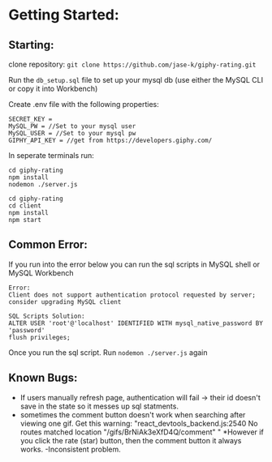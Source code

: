 # Getting Started: 

## Starting: 
clone repository: 
```git clone https://github.com/jase-k/giphy-rating.git```

Run the ```db_setup.sql``` file to set up your mysql db (use either the MySQL CLI or copy it into Workbench)

Create .env file with the following properties: 
```
SECRET_KEY = 
MySQL_PW = //Set to your mysql user
MySQL_USER = //Set to your mysql pw
GIPHY_API_KEY = //get from https://developers.giphy.com/
```

In seperate terminals run: <br> 
```
cd giphy-rating
npm install
nodemon ./server.js
``` 

```
cd giphy-rating
cd client
npm install
npm start
```

## Common Error: 
If you run into the error below you can run the sql scripts in MySQL shell or MySQL Workbench
```
Error: 
Client does not support authentication protocol requested by server; consider upgrading MySQL client

SQL Scripts Solution: 
ALTER USER 'root'@'localhost' IDENTIFIED WITH mysql_native_password BY 'password'
flush privileges;
```
Once you run the sql script. Run ```nodemon ./server.js``` again

## Known Bugs: 
- If users manually refresh page, authentication will fail -> their id doesn't save in the state so it messes up sql statments. 
- sometimes the comment button doesn't work when searching after viewing one gif. Get this warning: "react_devtools_backend.js:2540 No routes matched location "/gifs/BrNiAk3eXfD4Q/comment" " *However if you click the rate (star) button, then the comment button it always works. -Inconsistent problem.




